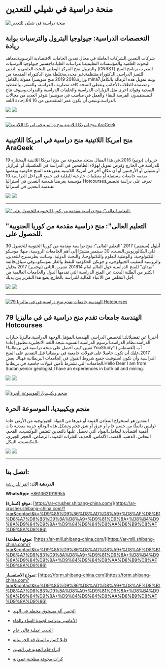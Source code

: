 # منحة دراسية في شيلي للتعدين

<a href="https://swt.shibang-china.com/?l=ar&img&k=%D9%85%D9%86%D8%AD%D8%A9+%D8%AF%D8%B1%D8%A7%D8%B3%D9%8A%D8%A9+%D9%81%D9%8A+%D8%B4%D9%8A%D9%84%D9%8A+%D9%84%D9%84%D8%AA%D8%B9%D8%AF%D9%8A%D9%86" target="_blank">![منحة دراسية في شيلي للتعدين](http://static.shibang-china.com/all-800x300/517.jpg)</a>

## التخصصات الدراسية: جيولوجيا البترول والترسبات بوابة ريادة
شركات التعدين.الشركات العاملة في مجال تعدين الخامات الاقتصادية الرسوبية.معاهد البحوث العلمية والمؤسسات التعليمية.الدراسات العليا.ماجستير جيولوجيا الترسبات والبترول.منح المركز الوطني للبحث العلمي و التقني (CNRST) المغرب برنامج المنح للتميز الدراسي,الدكتوراة,منتظمة,غير محدد,مختلطة.منح الدكتوراة المقدمة من وزارة.2018 2019 منح سويسرا ممولة بالكامل mina7ويتم تمويل هذه الزمالة بالكامل ومصممة للطلاب الأجانب.وتغطي المنحة كافة مصاريف الدراسة، والسفر، والتغطية الصحية وفوائد اخرى مثل الزيارات الدراسية والحلقات الدراسية والندوات.وسوف تتاح للمستفيدون الفرصة للبقاء والعمل في مناصب في سويسرا.تتوفر العديد من مجالات الدراسة.وينبغي أن يكون عمر المتقدمين من 16 64.إجادة اللغة.


<a href="https://whatsapp.shibangsoft.com/WhatsApp.php" target="_blank" title="WhatsApp">![](http://static.shibang-china.com/icon/whatsapp.png)</a> <a href="https://swt.shibang-china.com/?l=ar&icon&k=%D9%85%D9%86%D8%AD%D8%A9+%D8%AF%D8%B1%D8%A7%D8%B3%D9%8A%D8%A9+%D9%81%D9%8A+%D8%B4%D9%8A%D9%84%D9%8A+%D9%84%D9%84%D8%AA%D8%B9%D8%AF%D9%8A%D9%86" target="_blank">![](http://static.shibang-china.com/icon/chat-ar.png)</a>

---

<a href="https://swt.shibang-china.com/?l=ar&img&k=%D9%85%D9%86%D8%AD%D8%A9+%D8%AF%D8%B1%D8%A7%D8%B3%D9%8A%D8%A9+%D9%81%D9%8A+%D8%B4%D9%8A%D9%84%D9%8A+%D9%84%D9%84%D8%AA%D8%B9%D8%AF%D9%8A%D9%86" target="_blank">![منح امريكا اللاتينية منح دراسية في امريكا اللاتينية AraGeek](http://static.shibang-china.com/all-800x300/494.jpg)</a>

## منح امريكا اللاتينية منح دراسية في امريكا اللاتينية AraGeek
19 حزيران (يونيو) 2016.في هذا المقال ستجد مجموعة من منح امريكا اللاتينية المختارة للدراسة في الخارج وفرص تمويل لهؤلاء الطامحين في الدراسة في المكسيك أو البرازيل أو تشيلي أو الأرجنتين أو أي مكانٍ آخر في أمريكا اللاتينية.بعض هذه المنح حكومية وبعضها يقدمه جامعات مستقلة أو منظمات خارجية للطلبة في جميع المراحل الدراسية.10 مؤسسة يعرضنا هندسة التعدين في استراليا Hotcoursesتعرف على دراسة تخصص هندسة التعدين في استراليا.


<a href="https://whatsapp.shibangsoft.com/WhatsApp.php" target="_blank" title="WhatsApp">![](http://static.shibang-china.com/icon/whatsapp.png)</a> <a href="https://swt.shibang-china.com/?l=ar&icon&k=%D9%85%D9%86%D8%AD%D8%A9+%D8%AF%D8%B1%D8%A7%D8%B3%D9%8A%D8%A9+%D9%81%D9%8A+%D8%B4%D9%8A%D9%84%D9%8A+%D9%84%D9%84%D8%AA%D8%B9%D8%AF%D9%8A%D9%86" target="_blank">![](http://static.shibang-china.com/icon/chat-ar.png)</a>

---

<a href="https://swt.shibang-china.com/?l=ar&img&k=%D9%85%D9%86%D8%AD%D8%A9+%D8%AF%D8%B1%D8%A7%D8%B3%D9%8A%D8%A9+%D9%81%D9%8A+%D8%B4%D9%8A%D9%84%D9%8A+%D9%84%D9%84%D8%AA%D8%B9%D8%AF%D9%8A%D9%86" target="_blank">![&quot;التعليم العالى&quot;: منح دراسية مقدمة من كوريا الجنوبية للحصول على.](http://static.shibang-china.com/all-800x300/690.jpg)</a>

## &quot;التعليم العالى&quot;: منح دراسية مقدمة من كوريا الجنوبية للحصول على.
30 أيلول (سبتمبر) 2017.&quot;التعليم العالى&quot;: منح دراسية مقدمة من كوريا الجنوبية للحصول على البكالوريوس.السبت، 30 سبتمبر.مشيرًا إلى أهم الجامعات الروسية، منها: موسكو التكنولوجية، والوطنية للعلوم والتكنولوجيا، والبحث الدولية، وسانت بطرسبرج للتعدين، والروسية للتنقيب الجيولوجي، و جوبكن الحكومية للنفط والغاز بموسكو،.وفي سياق.قائمة &quot;ميدان&quot; للمنح الدراسية حول العالم لعام 201814 تشرين الثاني (نوفمبر) 2017.يحاول الكثير من الطلبة البحث عن المنح الدراسية التي تقدمها الدول والجامعات العالمية من أجل التخلص من الأعباء المالية للدراسة بالخارج.يضع هذا التقرير بين يديك.


<a href="https://whatsapp.shibangsoft.com/WhatsApp.php" target="_blank" title="WhatsApp">![](http://static.shibang-china.com/icon/whatsapp.png)</a> <a href="https://swt.shibang-china.com/?l=ar&icon&k=%D9%85%D9%86%D8%AD%D8%A9+%D8%AF%D8%B1%D8%A7%D8%B3%D9%8A%D8%A9+%D9%81%D9%8A+%D8%B4%D9%8A%D9%84%D9%8A+%D9%84%D9%84%D8%AA%D8%B9%D8%AF%D9%8A%D9%86" target="_blank">![](http://static.shibang-china.com/icon/chat-ar.png)</a>

---

<a href="https://swt.shibang-china.com/?l=ar&img&k=%D9%85%D9%86%D8%AD%D8%A9+%D8%AF%D8%B1%D8%A7%D8%B3%D9%8A%D8%A9+%D9%81%D9%8A+%D8%B4%D9%8A%D9%84%D9%8A+%D9%84%D9%84%D8%AA%D8%B9%D8%AF%D9%8A%D9%86" target="_blank">![79 الهندسة جامعات تقدم منح دراسية في في ماليزيا Hotcourses](http://static.shibang-china.com/all-800x300/23.jpg)</a>

## 79 الهندسة جامعات تقدم منح دراسية في في ماليزيا Hotcourses
أخبرنا عن تفضيلاتك.التخصص الدراسي.الهندسة.المؤهل.الوجهة الدراسية.ماليزيا.خيارات الدراسة.نظام الدراسة.الرسوم الدراسية السنوية.نتيجة اللغة الانجليزية.تطبيق إعادة تعيين.كيف أحصل على منحة دراسية في بريطانيا؟ YouStudy1 آب (أغسطس) 2017.عليك أن تكون حاصلا على قبولات جامعية في بريطانيا قبل التقديم على المنح الدراسية وأن تكون استوفيت جميع شروط القبول في الجامعات البريطانية فهناك بعض الجامعات التي تشترط تأمين قبولات جامعية في بريطانيا.Hello Dear I am from Sudan,senior geologist,I have an experiences in both oil and mining.


<a href="https://whatsapp.shibangsoft.com/WhatsApp.php" target="_blank" title="WhatsApp">![](http://static.shibang-china.com/icon/whatsapp.png)</a> <a href="https://swt.shibang-china.com/?l=ar&icon&k=%D9%85%D9%86%D8%AD%D8%A9+%D8%AF%D8%B1%D8%A7%D8%B3%D9%8A%D8%A9+%D9%81%D9%8A+%D8%B4%D9%8A%D9%84%D9%8A+%D9%84%D9%84%D8%AA%D8%B9%D8%AF%D9%8A%D9%86" target="_blank">![](http://static.shibang-china.com/icon/chat-ar.png)</a>

---

<a href="https://swt.shibang-china.com/?l=ar&img&k=%D9%85%D9%86%D8%AD%D8%A9+%D8%AF%D8%B1%D8%A7%D8%B3%D9%8A%D8%A9+%D9%81%D9%8A+%D8%B4%D9%8A%D9%84%D9%8A+%D9%84%D9%84%D8%AA%D8%B9%D8%AF%D9%8A%D9%86" target="_blank">![منجم ويكيبيديا، الموسوعة الحرة](http://static.shibang-china.com/all-800x300/661.jpg)</a>

## منجم ويكيبيديا، الموسوعة الحرة
التعدين هو استخراج المعادن القيمة أو غيرها من المواد الجيولوجية من الأرض عادة (وليس دائماً) من جسم خام أو عرق أو شق فحم وتشكل هذه الودائع حزمة معدنية ذات أهمية اقتصادية للعامل.المواد التي نحصل عليها بالتعدين تتضمن البوكسيت، الفحم، النحاس، الذهب، الفضة، الألماس، الحديد، الفلزات الثمينة، الرصاص، الحجر الجيري، المكنسيت، النيكل،.

<a href="https://whatsapp.shibangsoft.com/WhatsApp.php" target="_blank" title="WhatsApp">![](http://static.shibang-china.com/icon/whatsapp.png)</a> <a href="https://swt.shibang-china.com/?l=ar&icon&k=%D9%85%D9%86%D8%AD%D8%A9+%D8%AF%D8%B1%D8%A7%D8%B3%D9%8A%D8%A9+%D9%81%D9%8A+%D8%B4%D9%8A%D9%84%D9%8A+%D9%84%D9%84%D8%AA%D8%B9%D8%AF%D9%8A%D9%86" target="_blank">![](http://static.shibang-china.com/icon/chat-ar.png)</a>

---
## اتصل بنا:

**الدردشة الآن:** [انقر للدردشة](https://swt.shibang-china.com?l=ar&contact&k=%D9%85%D9%86%D8%AD%D8%A9+%D8%AF%D8%B1%D8%A7%D8%B3%D9%8A%D8%A9+%D9%81%D9%8A+%D8%B4%D9%8A%D9%84%D9%8A+%D9%84%D9%84%D8%AA%D8%B9%D8%AF%D9%8A%D9%86)

**WhatsApp:**  [+8613621919955](https://whatsapp.shibangsoft.com/WhatsApp.php)

**موقع (كسارة):** [https://ar-crusher.shibang-china.com/](https://ar-crusher.shibang-china.com/?l=ar&contact&k=%D9%85%D9%86%D8%AD%D8%A9+%D8%AF%D8%B1%D8%A7%D8%B3%D9%8A%D8%A9+%D9%81%D9%8A+%D8%B4%D9%8A%D9%84%D9%8A+%D9%84%D9%84%D8%AA%D8%B9%D8%AF%D9%8A%D9%86)

**موقع (مطحنة):** [https://ar-mill.shibang-china.com/](https://ar-mill.shibang-china.com/?l=ar&contact&k=%D9%85%D9%86%D8%AD%D8%A9+%D8%AF%D8%B1%D8%A7%D8%B3%D9%8A%D8%A9+%D9%81%D9%8A+%D8%B4%D9%8A%D9%84%D9%8A+%D9%84%D9%84%D8%AA%D8%B9%D8%AF%D9%8A%D9%86)

**نموذج الاستفسار:** [https://form.shibang-china.com](https://form.shibang-china.com?l=ar&contact&k=%D9%85%D9%86%D8%AD%D8%A9+%D8%AF%D8%B1%D8%A7%D8%B3%D9%8A%D8%A9+%D9%81%D9%8A+%D8%B4%D9%8A%D9%84%D9%8A+%D9%84%D9%84%D8%AA%D8%B9%D8%AF%D9%8A%D9%86)

* [الجبس آلة مسحوق محطم في الهند](../29/%D8%A7%D9%84%D8%AC%D8%A8%D8%B3%20%D8%A2%D9%84%D8%A9%20%D9%85%D8%B3%D8%AD%D9%88%D9%82%20%D9%85%D8%AD%D8%B7%D9%85%20%D9%81%D9%8A%20%D8%A7%D9%84%D9%87%D9%86%D8%AF.md)

* [الأعاصير ودوامية لجودة الهواء والماء](../29/%D8%A7%D9%84%D8%A3%D8%B9%D8%A7%D8%B5%D9%8A%D8%B1%20%D9%88%D8%AF%D9%88%D8%A7%D9%85%D9%8A%D8%A9%20%D9%84%D8%AC%D9%88%D8%AF%D8%A9%20%D8%A7%D9%84%D9%87%D9%88%D8%A7%D8%A1%20%D9%88%D8%A7%D9%84%D9%85%D8%A7%D8%A1.md)

* [الحديد عملية فالى خام](../26/%D8%A7%D9%84%D8%AD%D8%AF%D9%8A%D8%AF%20%D8%B9%D9%85%D9%84%D9%8A%D8%A9%20%D9%81%D8%A7%D9%84%D9%89%20%D8%AE%D8%A7%D9%85.md)

* [قليلا كسارة المطرقة للخرسانة](../27/%D9%82%D9%84%D9%8A%D9%84%D8%A7%20%D9%83%D8%B3%D8%A7%D8%B1%D8%A9%20%D8%A7%D9%84%D9%85%D8%B7%D8%B1%D9%82%D8%A9%20%D9%84%D9%84%D8%AE%D8%B1%D8%B3%D8%A7%D9%86%D8%A9.md)

* [إثراء خام الحديد في الصين](../26/%D8%A5%D8%AB%D8%B1%D8%A7%D8%A1%20%D8%AE%D8%A7%D9%85%20%D8%A7%D9%84%D8%AD%D8%AF%D9%8A%D8%AF%20%D9%81%D9%8A%20%D8%A7%D9%84%D8%B5%D9%8A%D9%86.md)

* [كرات مجوفة مطحنة عمودية](../29/%D9%83%D8%B1%D8%A7%D8%AA%20%D9%85%D8%AC%D9%88%D9%81%D8%A9%20%D9%85%D8%B7%D8%AD%D9%86%D8%A9%20%D8%B9%D9%85%D9%88%D8%AF%D9%8A%D8%A9.md)